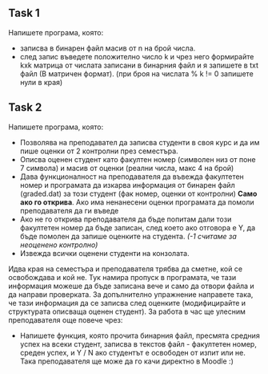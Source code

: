 ## Task 1
Напишете програма, която: 
- записва в бинарен файл масив от n на брой числа. 
- след запис въведете положително число k и чрез него формирайте kxk матрица от числата записани в бинарния файл и я запишете в txt файл (В матричен формат). (при броя на числата % k != 0 запишете нули в края)

## Task 2
Напишете програма, която:
- Позволява на преподавател да записва студенти в своя курс и да им пише оценки от 2 контролни през семестъра. 
- Описва оценен студент като факултен номер (символен низ от поне 7 символа) и масив от оценки (реални числа, макс 4 на брой)
- Дава функционалност на преподавателя да въвежда факултетен номер и програмата да изкарва информация от бинарен файл (graded.dat) за този студент (фак номер, оценки от контролни) **Само ако го открива**. Ако има ненанесени оценки програмата да помоли преподавателя да ги въведе
- Ако не го открива преподавателя да бъде попитам дали този факултетен номер да бъде записан, след което ако отговора е Y, да бъде помолен да запише оценките на студента.
*(-1 считаме за неоценено контролно)*
- Извежда всички оценени студенти на конзолата.

Идва края на семестъра и преподавателя трябва да сметне, кой се освобождава и кой не. Тук намира пропуск в програмата, че тази информация можеше да бъде записана вече и само да отвори файла и да направи проверката. За допълнително упражнение направете така, че тази информация да се записва след оценките (модифицирайте и структурата описваща оценен студент). За работа в час ще улесним преподавателя още повече чрез:

- Напишете функция, която прочита бинарния файл, пресмята средния успех на всеки студент, записва в текстов файл - факултетен номер, среден успех, и Y / N ако студентът е освободен от изпит или не. Така преподавателя ще може да го качи директно в Moodle :)
